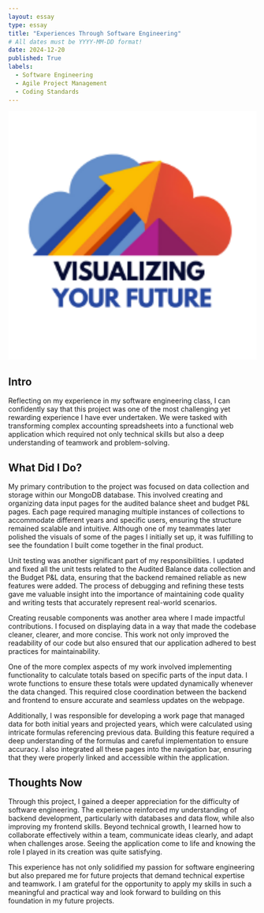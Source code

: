 ```yaml
---
layout: essay
type: essay
title: "Experiences Through Software Engineering"
# All dates must be YYYY-MM-DD format!
date: 2024-12-20
published: True
labels:
  - Software Engineering
  - Agile Project Management
  - Coding Standards
---
```


<img width="768px" class="rounded float-start pe-4" src="../img/vyf.png">

## Intro
Reflecting on my experience in my software engineering class, I can confidently say that this project was one of the most challenging yet rewarding experience I have ever undertaken. We were tasked with transforming complex accounting spreadsheets into a functional web application which required not only technical skills but also a deep understanding of teamwork and problem-solving.

## What Did I Do?
My primary contribution to the project was focused on data collection and storage within our MongoDB database. This involved creating and organizing data input pages for the audited balance sheet and budget P&L pages. Each page required managing multiple instances of collections to accommodate different years and specific users, ensuring the structure remained scalable and intuitive. Although one of my teammates later polished the visuals of some of the pages I initially set up, it was fulfilling to see the foundation I built come together in the final product.

Unit testing was another significant part of my responsibilities. I updated and fixed all the unit tests related to the Audited Balance data collection and the Budget P&L data, ensuring that the backend remained reliable as new features were added. The process of debugging and refining these tests gave me valuable insight into the importance of maintaining code quality and writing tests that accurately represent real-world scenarios.

Creating reusable components was another area where I made impactful contributions. I focused on displaying data in a way that made the codebase cleaner, clearer, and more concise. This work not only improved the readability of our code but also ensured that our application adhered to best practices for maintainability.

One of the more complex aspects of my work involved implementing functionality to calculate totals based on specific parts of the input data. I wrote functions to ensure these totals were updated dynamically whenever the data changed. This required close coordination between the backend and frontend to ensure accurate and seamless updates on the webpage. 

Additionally, I was responsible for developing a work page that managed data for both initial years and projected years, which were calculated using intricate formulas referencing previous data. Building this feature required a deep understanding of the formulas and careful implementation to ensure accuracy. I also integrated all these pages into the navigation bar, ensuring that they were properly linked and accessible within the application.

## Thoughts Now
Through this project, I gained a deeper appreciation for the difficulty of software engineering. The experience reinforced my understanding of backend development, particularly with databases and data flow, while also improving my frontend skills. Beyond technical growth, I learned how to collaborate effectively within a team, communicate ideas clearly, and adapt when challenges arose. Seeing the application come to life and knowing the role I played in its creation was quite satisfying.

This experience has not only solidified my passion for software engineering but also prepared me for future projects that demand technical expertise and teamwork. I am grateful for the opportunity to apply my skills in such a meaningful and practical way and look forward to building on this foundation in my future projects.
